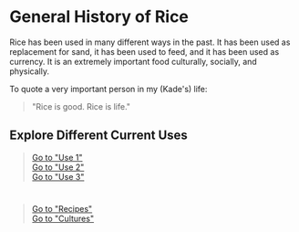 # General History of Rice
Rice has been used in many different ways in the past. It has been used as replacement for sand, it has been used to feed, and it has been used as currency. It is an extremely important food culturally, socially, and physically.

To quote a very important person in my (Kade's) life:
> "Rice is good. Rice is life."



## Explore Different Current Uses
> [Go to "Use 1"](Current/Use1.md)  
> [Go to "Use 2"](Current/Use2.md)  
> [Go to "Use 3"](Current/Use3.md)

#
> [Go to "Recipes"](../Recipes/Recipe_Selection.md)  
> [Go to "Cultures"](../Cultures/Culture_Selection.md)
